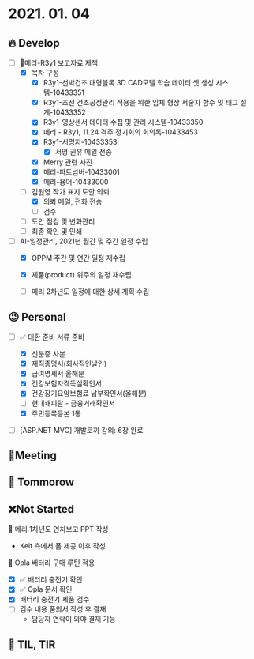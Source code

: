 # 2021. 01. 04

## 🔥 Develop

- [ ] 📝메리-R3y1 보고자료 제책
  - [x] 목차 구성
    - [x] R3y1-선박건조 대형블록 3D CAD모델 학습 데이터 셋 생성 시스템-10433351
    - [x] R3y1-조선 건조공정관리 적용을 위한 입체 형상 서술자 함수 및 태그 설계-10433352
    - [x] R3y1-영상센서 데이터 수집 및 관리 시스템-10433350
    - [x] 메리 - R3y1, 11.24 격주 정기회의 회의록-10433453
    - [x] R3y1-서명지-10433353
      - [x] 서명 권유 메일 전송
    - [x] Merry 관련 사진
    - [x] 메리-파트넘버-10433001
    - [x] 메리-용어-10433000
  - [ ] 김원영 작가 표지 도안 의뢰
    - [x] 의뢰 메일, 전화 전송
    - [ ] 검수
  - [ ] 도안 점검 및 변화관리
  - [ ] 최종 확인 및 인쇄
- [ ] AI-일정관리, 2021년 월간 및 주간 일정 수립
  - [x] OPPM 주간 및 연간 일정 재수립
  - [x] 제품(product) 위주의 일정 재수립
  - [ ] 메리 2차년도 일정에 대한 상세 계획 수립



## 😉 Personal

- [ ] ✅ 대환 준비 서류 준비
  - [x] 신분증 사본
  - [x] 재직증명서(회사직인날인)
  - [x] 급여명세서 올해분
  - [x] 건강보험자격득실확인서
  - [x] 건강장기요양보험료 납부확인서(올해분)
  - [ ] 현대캐피탈 - 금융거래확인서
  - [x] 주민등록등본 1통
- [ ] [ASP.NET MVC] 개발토끼 강의: 6장 완료




## :dizzy: ​Meeting





## 🚸 Tommorow





## ❌Not Started

📝 메리 1차년도 연차보고 PPT 작성

* Keit 측에서 폼 제공 이후 작성

🎨 Opla 배터리 구매 루틴 적용

- [x] ✅ 배터리 충전기 확인
- [x] ✅ Opla 문서 확인
- [x] 배터리 충전기 제품 검수
- [ ] 검수 내용 품의서 작성 후 결재
  * 담당자 연락이 와야 결재 가능



## 📸 TIL, TIR

